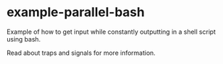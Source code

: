 example-parallel-bash
=====================

Example of how to get input while constantly outputting in a shell script using bash.

Read about traps and signals for more information.
